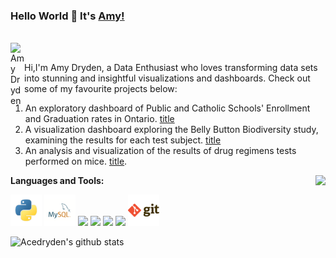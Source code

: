 ### Hello World 👋 It's [Amy!](https://acedryden.github.io/MyPortfolio/)

<br/>

<a href="https://www.linkedin.com/in/amy-dryden/">
<img align="left" alt="Amy Dryden" width="22px" src="https://cdn.jsdelivr.net/npm/simple-icons@v3/icons/linkedin.svg" />
</a>
<br />

Hi,I'm Amy Dryden, a Data Enthusiast who loves transforming data sets into stunning and insightful visualizations and dashboards. Check out some of my favourite projects below: 

1. An exploratory dashboard of Public and Catholic Schools' Enrollment and Graduation rates in Ontario. [title](https://github.com/acedryden/school_research_project)
2. A visualization dashboard exploring the Belly Button Biodiversity study, examining the results for each test subject.  [title](https://acedryden.github.io/belly-button-challenge/)
3. An analysis and visualization of the results of drug regimens tests performed on mice. [title](https://github.com/acedryden/MatPlotLibChallenge).

<img align="right"  src="https://media.licdn.com/dms/image/D5635AQEeaM3B1Az9kw/profile-framedphoto-shrink_400_400/0/1696439695657?e=1710345600&amp;v=beta&amp;t=Y-l2bFPniXkKO_jJQ3-Sr7TDVutLvhOT8fgpVf2aKAw" />

**Languages and Tools:**

<code><img height="50" src="https://raw.githubusercontent.com/github/explore/80688e429a7d4ef2fca1e82350fe8e3517d3494d/topics/python/python.png"></code>
<code><img height="50" src="https://raw.githubusercontent.com/github/explore/80688e429a7d4ef2fca1e82350fe8e3517d3494d/topics/mysql/mysql.png"></code>
<code><img height="50" src="https://banner2.cleanpng.com/20180821/isz/kisspng-postgresql-database-logo-application-software-comp-iterative-consulting-web-development-prototyping-5b7c0d6cf2b7c1.0984725915348565569942.jpg"></code>
<code><img height="50" src="//upload.wikimedia.org/wikipedia/commons/thumb/4/4b/Tableau_Logo.png/800px-Tableau_Logo.png"></code>
<code><img height="50" src="https://logowik.com/content/uploads/images/looker-by-google-cloud5180.jpg"></code>
<code><img height="50" src="https://upload.wikimedia.org/wikipedia/commons/thumb/0/02/Amplitude_logo.svg/800px-Amplitude_logo.svg.png?20200115143618"></code>
<code><img height="50" src="https://raw.githubusercontent.com/github/explore/80688e429a7d4ef2fca1e82350fe8e3517d3494d/topics/git/git.png"></code>

![Acedryden's github stats](https://github-readme-stats.vercel.app/api?username=acedryden&show_icons=true&hide_border=true)

